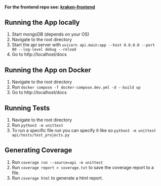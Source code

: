 #### For the frontend repo see: [kraken-frontend](https://github.com/yismailuofa/kraken-frontend)

## Running the App locally

1. Start mongoDB (depends on your OS)
2. Navigate to the root directory
3. Start the api server with `uvicorn api.main:app --host 0.0.0.0 --port 80 --log-level debug --reload`
4. Go to http://localhost/docs

## Running the App on Docker

1. Navigate to the root directory
2. Run `docker compose -f docker-compose.dev.yml -d --build up`
3. Go to http://localhost/docs

## Running Tests

1. Navigate to the root directory
2. Run `python3 -m unittest`
3. To run a specific file run you can specify it like so `python3 -m unittest api/tests/test_projects.py`

## Generating Coverage

1. Run `coverage run --source=api -m unittest`
2. Run `coverage report > coverage.txt` to save the coverage report to a file.
3. Run `coverage html` to generate a html report.

